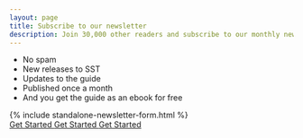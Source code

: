 ```yaml
---
layout: page
title: Subscribe to our newsletter
description: Join 30,000 other readers and subscribe to our monthly newsletter. You'll also receive the entire Serverless Stack guide as a 1000 page ebook for free!
---
```


- No spam
- New releases to SST
- Updates to the guide
- Published once a month
- And you get the guide as an ebook for free

<div class="standalone-newsletter-form-container">
  {% include standalone-newsletter-form.html %}
</div>

<a href="/" class="sst-button primary">
  Get Started
</a>
<a href="/" class="sst-button secondary">
  Get Started
</a>
<a href="/" class="sst-button tertiary">
  Get Started
</a>
